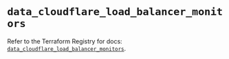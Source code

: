 # `data_cloudflare_load_balancer_monitors`

Refer to the Terraform Registry for docs: [`data_cloudflare_load_balancer_monitors`](https://registry.terraform.io/providers/cloudflare/cloudflare/5.2.0/docs/data-sources/load_balancer_monitors).
